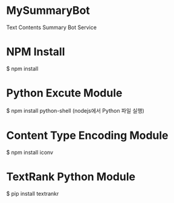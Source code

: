 # MySummaryBot
Text Contents Summary Bot Service

# NPM Install
$ npm install

# Python Excute Module
$ npm install python-shell (nodejs에서 Python 파일 실행)

# Content Type Encoding Module
$ npm install iconv

# TextRank Python Module
$ pip install textrankr
